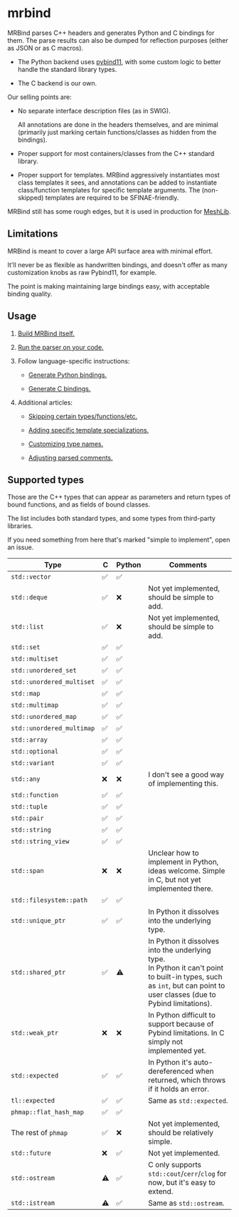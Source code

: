 # mrbind

MRBind parses C++ headers and generates Python and C bindings for them. The parse results can also be dumped for reflection purposes (either as JSON or as C macros).

* The Python backend uses [pybind11](https://github.com/pybind/pybind11), with some custom logic to better handle the standard library types.

* The C backend is our own.

Our selling points are:

* No separate interface description files (as in SWIG).

  All annotations are done in the headers themselves, and are minimal (primarily just marking certain functions/classes as hidden from the bindings).

* Proper support for most containers/classes from the C++ standard library.

* Proper support for templates. MRBind aggressively instantiates most class templates it sees, and annotations can be added to instantiate class/function templates for specific template arguments. The (non-skipped) templates are required to be SFINAE-friendly.

MRBind still has some rough edges, but it is used in production for [MeshLib](https://github.com/MeshInspector/MeshLib).

## Limitations

MRBind is meant to cover a large API surface area with minimal effort.

It'll never be as flexible as handwritten bindings, and doesn't offer as many customization knobs as raw Pybind11, for example.

The point is making maintaining large bindings easy, with acceptable binding quality.

## Usage

1. [Build MRBind itself.](/docs/building_mrbind.md)

2. [Run the parser on your code.](/docs/running_parser.md)

3. Follow language-specific instructions:

   * [Generate Python bindings.](/docs/generating_python.md)

   * [Generate C bindings.](/docs/generating_c.md)

4. Additional articles:

   * [Skipping certain types/functions/etc.](/docs/skipping_entities.md)

   * [Adding specific template specializations.](/docs/adding_template_specializations.md)

   * [Customizing type names.](/docs/customizing_type_names.md)

   * [Adjusting parsed comments.](/docs/adjusting_comments.md)

## Supported types

Those are the C++ types that can appear as parameters and return types of bound functions, and as fields of bound classes.

The list includes both standard types, and some types from third-party libraries.

If you need something from here that's marked "simple to implement", open an issue.

Type | C | Python | Comments
---|---|---|---
`std::vector`             | ✅ | ✅ |
`std::deque`              | ✅ | ❌ | Not yet implemented, should be simple to add.
`std::list`               | ✅ | ❌ | Not yet implemented, should be simple to add.
`std::set`                | ✅ | ✅ |
`std::multiset`           | ✅ | ✅ |
`std::unordered_set`      | ✅ | ✅ |
`std::unordered_multiset` | ✅ | ✅ |
`std::map`                | ✅ | ✅ |
`std::multimap`           | ✅ | ✅ |
`std::unordered_map`      | ✅ | ✅ |
`std::unordered_multimap` | ✅ | ✅ |
`std::array`              | ✅ | ✅ |
`std::optional`           | ✅ | ✅ |
`std::variant`            | ✅ | ✅ |
`std::any`                | ❌ | ❌ | I don't see a good way of implementing this.
`std::function`           | ✅ | ✅ |
`std::tuple`              | ✅ | ✅ |
`std::pair`               | ✅ | ✅ |
`std::string`             | ✅ | ✅ |
`std::string_view`        | ✅ | ✅ |
`std::span`               | ❌ | ❌ | Unclear how to implement in Python, ideas welcome. Simple in C, but not yet implemented there.
`std::filesystem::path`   | ✅ | ✅ |
`std::unique_ptr`         | ✅ | ✅ | In Python it dissolves into the underlying type.
`std::shared_ptr`         | ✅ | ⚠️ | In Python it dissolves into the underlying type.<br/>In Python it can't point to built-in types, such as `int`, but can point to user classes (due to Pybind limitations).
`std::weak_ptr`           | ❌ | ❌ | In Python difficult to support because of Pybind limitations. In C simply not implemented yet.
`std::expected`           | ✅ | ✅ | In Python it's auto-dereferenced when returned, which throws if it holds an error.
`tl::expected`            | ✅ | ✅ | Same as `std::expected`.
`phmap::flat_hash_map`    | ✅ | ✅ |
The rest of `phmap`       | ✅ | ❌ | Not yet implemented, should be relatively simple.
`std::future`             | ❌ | ✅ | Not yet implemented.
`std::ostream`            | ⚠️ | ✅ | C only supports `std::cout`/`cerr`/`clog` for now, but it's easy to extend.
`std::istream`            | ⚠️ | ✅ | Same as `std::ostream`.
